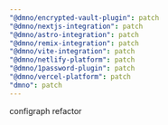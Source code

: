 ```yaml
---
"@dmno/encrypted-vault-plugin": patch
"@dmno/nextjs-integration": patch
"@dmno/astro-integration": patch
"@dmno/remix-integration": patch
"@dmno/vite-integration": patch
"@dmno/netlify-platform": patch
"@dmno/1password-plugin": patch
"@dmno/vercel-platform": patch
"dmno": patch
---
```


configraph refactor
